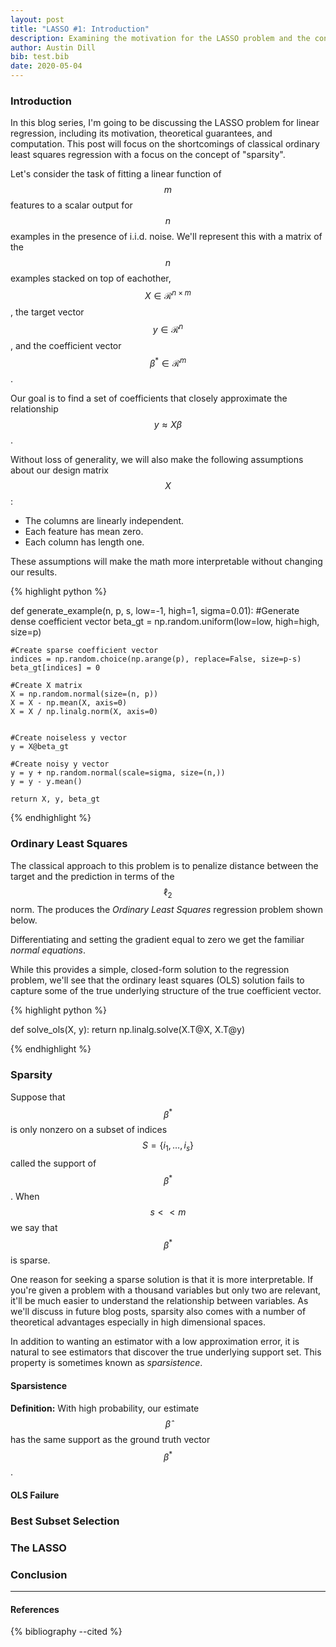 ```yaml
---
layout: post
title: "LASSO #1: Introduction"
description: Examining the motivation for the LASSO problem and the concept of sparsity
author: Austin Dill
bib: test.bib
date: 2020-05-04
---
```

### Introduction

In this blog series, I'm going to be discussing the LASSO problem for linear regression, including its motivation, theoretical guarantees, and computation. This post will focus on the shortcomings of classical ordinary least squares regression with a focus on the concept of "sparsity".

Let's consider the task of fitting a linear function of $$m$$ features to a scalar output for $$n$$ examples in the presence of i.i.d. noise. We'll represent this with a matrix of the $$n$$ examples stacked on top of eachother, $$X \in \mathcal{R}^{n\times m}$$, the target vector $$y \in \mathcal{R}^n$$, and the coefficient vector $$\beta^* \in \mathcal{R}^m$$. 

<div style="text-align: center">
    <script type='math/tex; mode=display'>
        y = X\beta^* + \epsilon
    </script>
</div>

Our goal is to find a set of coefficients that closely approximate the relationship $$ y \approx X\beta $$.

Without loss of generality, we will also make the following assumptions about our design matrix $$X$$:

- The columns are linearly independent.
- Each feature has mean zero.
- Each column has length one. 

These assumptions will make the math more interpretable without changing our results. 

{% highlight python %}

def generate_example(n, p, s, low=-1, high=1, sigma=0.01):
    #Generate dense coefficient vector
    beta_gt = np.random.uniform(low=low, high=high, size=p)
    
    #Create sparse coefficient vector
    indices = np.random.choice(np.arange(p), replace=False, size=p-s)
    beta_gt[indices] = 0
    
    #Create X matrix
    X = np.random.normal(size=(n, p))
    X = X - np.mean(X, axis=0)
    X = X / np.linalg.norm(X, axis=0)
    
    
    #Create noiseless y vector
    y = X@beta_gt
    
    #Create noisy y vector
    y = y + np.random.normal(scale=sigma, size=(n,))
    y = y - y.mean()
    
    return X, y, beta_gt

{% endhighlight %}

### Ordinary Least Squares

The classical approach to this problem is to penalize distance between the target and the prediction in terms of the $$\ell_2$$ norm. The produces the *Ordinary Least Squares* regression problem shown below. 

<div style="text-align: center">
    <script type='math/tex; mode=display'>
        \min_\beta \|y-X\beta\|_2^2
    </script>
</div>

Differentiating and setting the gradient equal to zero we get the familiar *normal equations*. 

<div style="text-align: center">
    <script type='math/tex; mode=display'>
        X^TX\beta = X^Ty
    </script>
</div>

While this provides a simple, closed-form solution to the regression problem, we'll see that the ordinary least squares (OLS) solution fails to capture some of the true underlying structure of the true coefficient vector. 

{% highlight python %}

def solve_ols(X, y):
    return np.linalg.solve(X.T@X, X.T@y)

{% endhighlight %}

### Sparsity

Suppose that $$\beta^*$$ is only nonzero on a subset of indices $$S = \{ i_1, \dots, i_s\}$$ called the support of $$\beta^*$$. When $$s << m$$ we say that $$\beta^*$$ is sparse. 

One reason for seeking a sparse solution is that it is more interpretable. If you're given a problem with a thousand variables but only two are relevant, it'll be much easier to understand the relationship between variables. As we'll discuss in future blog posts, sparsity also comes with a number of theoretical advantages especially in high dimensional spaces.

In addition to wanting an estimator with a low approximation error, it is natural to see estimators that discover the true underlying support set. This property is sometimes known as *sparsistence*. 

#### Sparsistence

**Definition:** With high probability, our estimate $$\hat{\beta}$$ has the same support as the ground truth vector $$\beta^*$$. 

#### OLS Failure

### Best Subset Selection

### The LASSO

### Conclusion

---
#### References

{% bibliography --cited %} 


